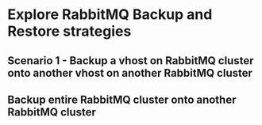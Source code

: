 # Explore RabbitMQ Backup and Restore strategies

## Scenario 1 - Backup a vhost on RabbitMQ cluster onto another vhost on another RabbitMQ cluster


## Backup entire RabbitMQ cluster onto another RabbitMQ cluster
